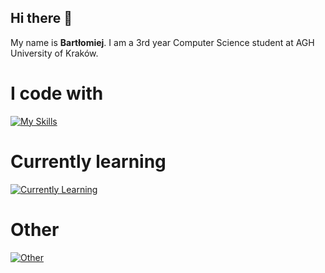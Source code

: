 ## Hi there 👋

My name is **Bartłomiej**. I am a 3rd year Computer Science student at AGH University of Kraków.

# I code with

[![My Skills](https://skillicons.dev/icons?i=py,go,java,c,js,react)](https://skillicons.dev)

# Currently learning

[![Currently Learning](https://skillicons.dev/icons?i=docker,cpp)](https://skillicons.dev)

# Other

[![Other](https://skillicons.dev/icons?i=git,linux,html,css,tailwind,postgres,sqlite)](https://skillicons.dev)

<!--
**Mielecki/Mielecki** is a ✨ _special_ ✨ repository because its `README.md` (this file) appears on your GitHub profile.

Here are some ideas to get you started:

- 🔭 I’m currently working on ...
- 🌱 I’m currently learning ...
- 👯 I’m looking to collaborate on ...
- 🤔 I’m looking for help with ...
- 💬 Ask me about ...
- 📫 How to reach me: ...
- 😄 Pronouns: ...
- ⚡ Fun fact: ...
-->

